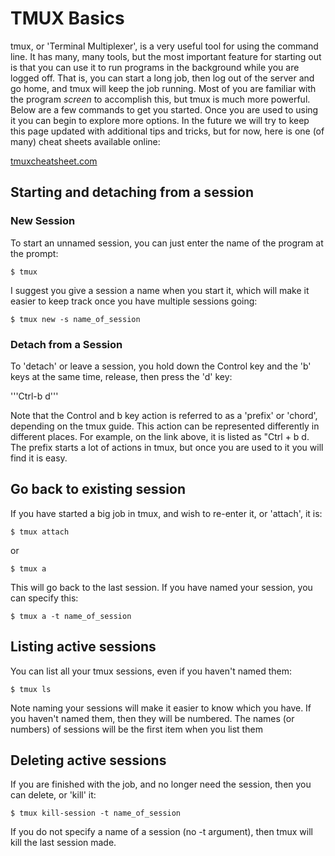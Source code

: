 # TMUX Basics

tmux, or 'Terminal Multiplexer', is a very useful tool for using the command line. It has many, many tools, but the most important feature for starting out is that you can use it to run programs in the background while you are logged off. That is, you can start a long job, then log out of the server and go home, and tmux will keep the job running. Most of you are familiar with the program *screen* to accomplish this, but tmux is much more powerful. Below are a few commands to get you started. Once you are used to using it you can begin to explore more options. In the future we will try to keep this page updated with additional tips and tricks, but for now, here is one (of many) cheat sheets available online:

[tmuxcheatsheet.com](http://tmuxcheatsheet.com/)

## Starting and detaching from a session

### New Session

To start an unnamed session, you can just enter the name of the program at the prompt:

```
$ tmux
```

I suggest you give a session a name when you start it, which will make it easier to keep track once you have multiple sessions going:

```
$ tmux new -s name_of_session
```

### Detach from a Session

To 'detach' or leave a session, you hold down the Control key and the 'b' keys at the same time, release, then press the 'd' key:

'''Ctrl-b  d'''

Note that the Control and b key action is referred to as a 'prefix' or 'chord', depending on the tmux guide. This action can be represented differently in different places. For example, on the link above, it is listed as "Ctrl + b  d. The prefix starts a lot of actions in tmux, but once you are used to it you will find it is easy. 

## Go back to existing session

If you have started a big job in tmux, and wish to re-enter it, or 'attach', it is:

```
$ tmux attach
```

or 

```
$ tmux a
```

This will go back to the last session. If you have named your session, you can specify this:

```
$ tmux a -t name_of_session
```

## Listing active sessions

You can list all your tmux sessions, even if you haven't named them:

```
$ tmux ls
```

Note naming your sessions will make it easier to know which you have. If you haven't named them, then they will be numbered. The names (or numbers) of sessions will be the first item when you list them

## Deleting active sessions

If you are finished with the job, and no longer need the session, then you can delete, or 'kill' it:

```
$ tmux kill-session -t name_of_session
```

If you do not specify a name of a session (no -t argument), then tmux will kill the last session made. 


